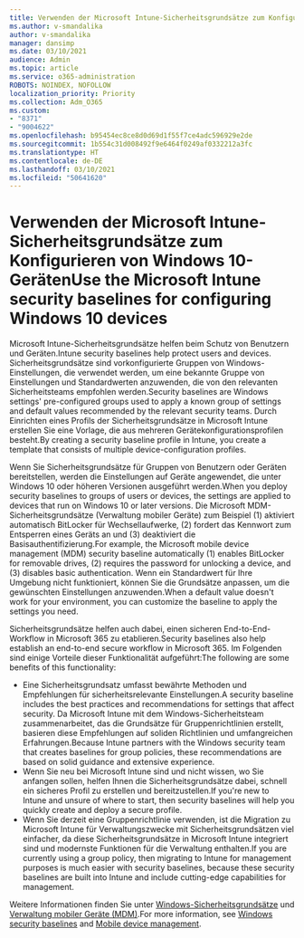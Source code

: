 ```yaml
---
title: Verwenden der Microsoft Intune-Sicherheitsgrundsätze zum Konfigurieren von Windows 10-Geräten
ms.author: v-smandalika
author: v-smandalika
manager: dansimp
ms.date: 03/10/2021
audience: Admin
ms.topic: article
ms.service: o365-administration
ROBOTS: NOINDEX, NOFOLLOW
localization_priority: Priority
ms.collection: Adm_O365
ms.custom:
- "8371"
- "9004622"
ms.openlocfilehash: b95454ec8ce8d0d69d1f55f7ce4adc596929e2de
ms.sourcegitcommit: 1b554c31d008492f9e6464f0249af0332212a3fc
ms.translationtype: HT
ms.contentlocale: de-DE
ms.lasthandoff: 03/10/2021
ms.locfileid: "50641620"
---
```

# <a name="use-the-microsoft-intune-security-baselines-for-configuring-windows-10-devices"></a><span data-ttu-id="ebc6b-102">Verwenden der Microsoft Intune-Sicherheitsgrundsätze zum Konfigurieren von Windows 10-Geräten</span><span class="sxs-lookup"><span data-stu-id="ebc6b-102">Use the Microsoft Intune security baselines for configuring Windows 10 devices</span></span>

<span data-ttu-id="ebc6b-103">Microsoft Intune-Sicherheitsgrundsätze helfen beim Schutz von Benutzern und Geräten.</span><span class="sxs-lookup"><span data-stu-id="ebc6b-103">Intune security baselines help protect users and devices.</span></span> <span data-ttu-id="ebc6b-104">Sicherheitsgrundsätze sind vorkonfigurierte Gruppen von Windows-Einstellungen, die verwendet werden, um eine bekannte Gruppe von Einstellungen und Standardwerten anzuwenden, die von den relevanten Sicherheitsteams empfohlen werden.</span><span class="sxs-lookup"><span data-stu-id="ebc6b-104">Security baselines are Windows settings' pre-configured groups used to apply a known group of settings and default values recommended by the relevant security teams.</span></span> <span data-ttu-id="ebc6b-105">Durch Einrichten eines Profils der Sicherheitsgrundsätze in Microsoft Intune erstellen Sie eine Vorlage, die aus mehreren Gerätekonfigurationsprofilen besteht.</span><span class="sxs-lookup"><span data-stu-id="ebc6b-105">By creating a security baseline profile in Intune, you create a template that consists of multiple device-configuration profiles.</span></span>

<span data-ttu-id="ebc6b-106">Wenn Sie Sicherheitsgrundsätze für Gruppen von Benutzern oder Geräten bereitstellen, werden die Einstellungen auf Geräte angewendet, die unter Windows 10 oder höheren Versionen ausgeführt werden.</span><span class="sxs-lookup"><span data-stu-id="ebc6b-106">When you deploy security baselines to groups of users or devices, the settings are applied to devices that run on Windows 10 or later versions.</span></span> <span data-ttu-id="ebc6b-107">Die Microsoft MDM-Sicherheitsgrundsätze (Verwaltung mobiler Geräte) zum Beispiel (1) aktiviert automatisch BitLocker für Wechsellaufwerke, (2) fordert das Kennwort zum Entsperren eines Geräts an und (3) deaktiviert die Basisauthentifizierung.</span><span class="sxs-lookup"><span data-stu-id="ebc6b-107">For example, the Microsoft mobile device management (MDM) security baseline automatically (1) enables BitLocker for removable drives, (2) requires the password for unlocking a device, and (3) disables basic authentication.</span></span> <span data-ttu-id="ebc6b-108">Wenn ein Standardwert für Ihre Umgebung nicht funktioniert, können Sie die Grundsätze anpassen, um die gewünschten Einstellungen anzuwenden.</span><span class="sxs-lookup"><span data-stu-id="ebc6b-108">When a default value doesn't work for your environment, you can customize the baseline to apply the settings you need.</span></span>

<span data-ttu-id="ebc6b-109">Sicherheitsgrundsätze helfen auch dabei, einen sicheren End-to-End-Workflow in Microsoft 365 zu etablieren.</span><span class="sxs-lookup"><span data-stu-id="ebc6b-109">Security baselines also help establish an end-to-end secure workflow in Microsoft 365.</span></span> <span data-ttu-id="ebc6b-110">Im Folgenden sind einige Vorteile dieser Funktionalität aufgeführt:</span><span class="sxs-lookup"><span data-stu-id="ebc6b-110">The following are some benefits of this functionality:</span></span>
- <span data-ttu-id="ebc6b-111">Eine Sicherheitsgrundsatz umfasst bewährte Methoden und Empfehlungen für sicherheitsrelevante Einstellungen.</span><span class="sxs-lookup"><span data-stu-id="ebc6b-111">A security baseline includes the best practices and recommendations for settings that affect security.</span></span> <span data-ttu-id="ebc6b-112">Da Microsoft Intune mit dem Windows-Sicherheitsteam zusammenarbeitet, das die Grundsätze für Gruppenrichtlinien erstellt, basieren diese Empfehlungen auf soliden Richtlinien und umfangreichen Erfahrungen.</span><span class="sxs-lookup"><span data-stu-id="ebc6b-112">Because Intune partners with the Windows security team that creates baselines for group policies, these recommendations are based on solid guidance and extensive experience.</span></span>
- <span data-ttu-id="ebc6b-113">Wenn Sie neu bei Microsoft Intune sind und nicht wissen, wo Sie anfangen sollen, helfen Ihnen die Sicherheitsgrundsätze dabei, schnell ein sicheres Profil zu erstellen und bereitzustellen.</span><span class="sxs-lookup"><span data-stu-id="ebc6b-113">If you're new to Intune and unsure of where to start, then security baselines will help you quickly create and deploy a secure profile.</span></span>
- <span data-ttu-id="ebc6b-114">Wenn Sie derzeit eine Gruppenrichtlinie verwenden, ist die Migration zu Microsoft Intune für Verwaltungszwecke mit Sicherheitsgrundsätzen viel einfacher, da diese Sicherheitsgrundsätze in Microsoft Intune integriert sind und modernste Funktionen für die Verwaltung enthalten.</span><span class="sxs-lookup"><span data-stu-id="ebc6b-114">If you are currently using a group policy, then migrating to Intune for management purposes is much easier with security baselines, because these security baselines are built into Intune and include cutting-edge capabilities for management.</span></span>

<span data-ttu-id="ebc6b-115">Weitere Informationen finden Sie unter [Windows-Sicherheitsgrundsätze](https://docs.microsoft.com/windows/security/threat-protection/windows-security-baselines) und [Verwaltung mobiler Geräte (MDM)](https://docs.microsoft.com/windows/client-management/mdm/).</span><span class="sxs-lookup"><span data-stu-id="ebc6b-115">For more information, see [Windows security baselines](https://docs.microsoft.com/windows/security/threat-protection/windows-security-baselines) and [Mobile device management](https://docs.microsoft.com/windows/client-management/mdm/).</span></span>